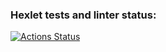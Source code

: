 ### Hexlet tests and linter status:
[![Actions Status](https://github.com/VasiliyBogdanov/python-project-lvl3/workflows/hexlet-check/badge.svg)](https://github.com/VasiliyBogdanov/python-project-lvl3/actions)